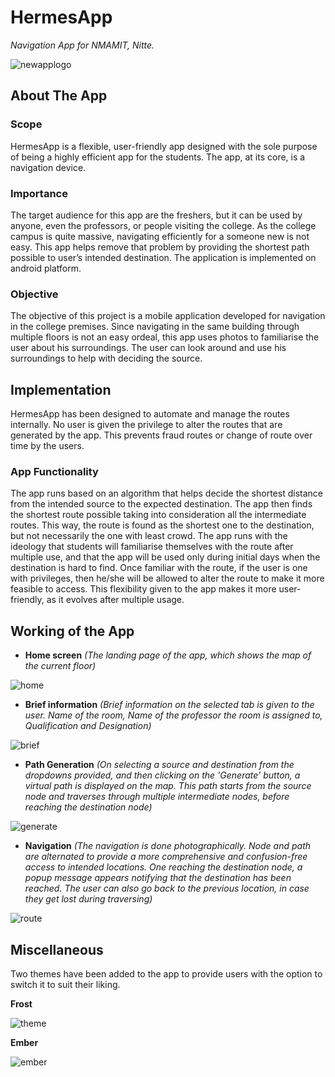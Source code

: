 # HermesApp

_Navigation App for NMAMIT, Nitte._

![newapplogo](https://user-images.githubusercontent.com/49337267/88473030-0e66f200-cf37-11ea-922c-f45ac3419dbc.png)

## About The App

### Scope

HermesApp is a flexible, user-friendly app designed with the sole purpose of being a highly efficient app for the students. The app, at its core, is a navigation device.

### Importance

The target audience for this app are the freshers, but it can be used by anyone, even the professors, or people visiting the college. As the college campus is quite massive, navigating efficiently for a someone new is not easy. This app helps remove that problem by providing the shortest path possible to user’s intended destination. The application is implemented on android platform.

### Objective

The objective of this project is a mobile application developed for navigation in the college premises. Since navigating in the same building through multiple floors is not an easy ordeal, this app uses photos to familiarise the user about his surroundings. The user can look around and use his surroundings to help with deciding the source.


## Implementation

HermesApp has been designed to automate and manage the routes internally. No user is given the privilege to alter the routes that are generated by the app. This prevents fraud routes or change of route over time by the users.

### App Functionality

The app runs based on an algorithm that helps decide the shortest distance from the intended source to the expected destination. The app then finds the shortest route possible taking into consideration all the intermediate routes. This way, the route is found as the shortest one to the destination, but not necessarily the one with least crowd. The app runs with the ideology that students will familiarise themselves with the route after multiple use, and that the app will be used only during initial days when the destination is hard to find.
Once familiar with the route, if the user is one with privileges, then he/she will be allowed to alter the route to make it more feasible to access. This flexibility given to the app makes it more user-friendly, as it evolves after multiple usage.

## Working of the App

* **Home screen** _(The landing page of the app, which shows the map of the current floor)_

![home](https://user-images.githubusercontent.com/49337267/88475695-fa7bba00-cf4f-11ea-8924-864a63622157.png)


* **Brief information** _(Brief information on the selected tab is given to the user. Name of the room, Name of the professor the room is assigned to, Qualification and Designation)_

![brief](https://user-images.githubusercontent.com/49337267/88475709-1da66980-cf50-11ea-81bd-745d2b6615b1.png)


* **Path Generation** _(On selecting a source and destination from the dropdowns provided, and then clicking on the 'Generate' button, a virtual path is displayed on the map. This path starts from the source node and traverses through multiple intermediate nodes, before reaching the destination node)_

![generate](https://user-images.githubusercontent.com/49337267/88475711-2a2ac200-cf50-11ea-9d09-b5a1ba61d413.png)


* **Navigation** _(The navigation is done photographically. Node and path are alternated to provide a more comprehensive and confusion-free access to intended locations. One reaching the destination node, a popup message appears notifying that the destination has been reached. The user can also go back to the previous location, in case they get lost during traversing)_ 

![route](https://user-images.githubusercontent.com/49337267/88475565-c05de880-cf4e-11ea-86a8-07bdbb99c8b9.png)


## Miscellaneous

Two themes have been added to the app to provide users with the option to switch it to suit their liking.

**Frost**

![theme](https://user-images.githubusercontent.com/49337267/88475713-3282fd00-cf50-11ea-929d-1b1674ab8988.png)

**Ember**

![ember](https://user-images.githubusercontent.com/49337267/88475448-8213f980-cf4d-11ea-8402-c0607aee19d0.png)

